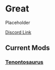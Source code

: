# Great

Placeholder

[Discord Link](#)

## Current Mods

### [Tenontosaurus](http://localhost:5173/Pages/Path%20of%20Titans/Guides/Curve%20Overrides/Modded%20Dinosaurs/Great/Mod-Tenontosaurus.html)
